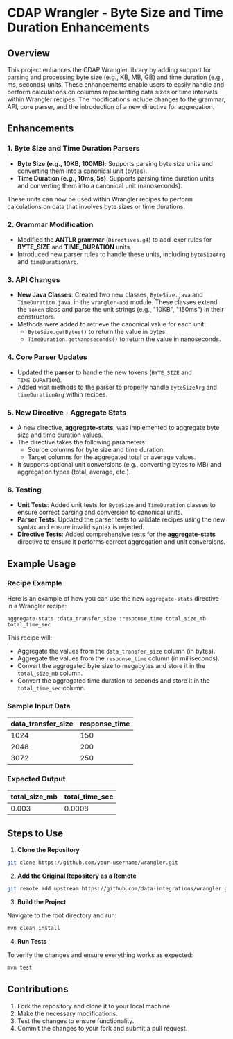 # CDAP Wrangler - Byte Size and Time Duration Enhancements

## Overview

This project enhances the CDAP Wrangler library by adding support for parsing and processing byte size (e.g., KB, MB, GB) and time duration (e.g., ms, seconds) units. These enhancements enable users to easily handle and perform calculations on columns representing data sizes or time intervals within Wrangler recipes. The modifications include changes to the grammar, API, core parser, and the introduction of a new directive for aggregation.

## Enhancements

### 1. **Byte Size and Time Duration Parsers**
- **Byte Size (e.g., 10KB, 100MB)**: Supports parsing byte size units and converting them into a canonical unit (bytes).
- **Time Duration (e.g., 10ms, 5s)**: Supports parsing time duration units and converting them into a canonical unit (nanoseconds).
  
These units can now be used within Wrangler recipes to perform calculations on data that involves byte sizes or time durations.

### 2. **Grammar Modification**
- Modified the **ANTLR grammar** (`Directives.g4`) to add lexer rules for **BYTE_SIZE** and **TIME_DURATION** units.
- Introduced new parser rules to handle these units, including `byteSizeArg` and `timeDurationArg`.

### 3. **API Changes**
- **New Java Classes**: Created two new classes, `ByteSize.java` and `TimeDuration.java`, in the `wrangler-api` module. These classes extend the `Token` class and parse the unit strings (e.g., "10KB", "150ms") in their constructors.
- Methods were added to retrieve the canonical value for each unit:
  - `ByteSize.getBytes()` to return the value in bytes.
  - `TimeDuration.getNanoseconds()` to return the value in nanoseconds.

### 4. **Core Parser Updates**
- Updated the **parser** to handle the new tokens (`BYTE_SIZE` and `TIME_DURATION`).
- Added visit methods to the parser to properly handle `byteSizeArg` and `timeDurationArg` within recipes.

### 5. **New Directive - Aggregate Stats**
- A new directive, **aggregate-stats**, was implemented to aggregate byte size and time duration values.
- The directive takes the following parameters:
  - Source columns for byte size and time duration.
  - Target columns for the aggregated total or average values.
- It supports optional unit conversions (e.g., converting bytes to MB) and aggregation types (total, average, etc.).

### 6. **Testing**
- **Unit Tests**: Added unit tests for `ByteSize` and `TimeDuration` classes to ensure correct parsing and conversion to canonical units.
- **Parser Tests**: Updated the parser tests to validate recipes using the new syntax and ensure invalid syntax is rejected.
- **Directive Tests**: Added comprehensive tests for the **aggregate-stats** directive to ensure it performs correct aggregation and unit conversions.

## Example Usage

### Recipe Example

Here is an example of how you can use the new `aggregate-stats` directive in a Wrangler recipe:

```plaintext
aggregate-stats :data_transfer_size :response_time total_size_mb total_time_sec
```

This recipe will:
- Aggregate the values from the `data_transfer_size` column (in bytes).
- Aggregate the values from the `response_time` column (in milliseconds).
- Convert the aggregated byte size to megabytes and store it in the `total_size_mb` column.
- Convert the aggregated time duration to seconds and store it in the `total_time_sec` column.

### Sample Input Data

| data_transfer_size | response_time |
|--------------------|---------------|
| 1024               | 150           |
| 2048               | 200           |
| 3072               | 250           |

### Expected Output

| total_size_mb | total_time_sec |
|----------------|----------------|
| 0.003         | 0.0008         |

## Steps to Use

1. **Clone the Repository**

```bash
git clone https://github.com/your-username/wrangler.git
```

2. **Add the Original Repository as a Remote**

```bash
git remote add upstream https://github.com/data-integrations/wrangler.git
```

3. **Build the Project**

Navigate to the root directory and run:

```bash
mvn clean install
```

4. **Run Tests**

To verify the changes and ensure everything works as expected:

```bash
mvn test
```

## Contributions

1. Fork the repository and clone it to your local machine.
2. Make the necessary modifications.
3. Test the changes to ensure functionality.
4. Commit the changes to your fork and submit a pull request.
